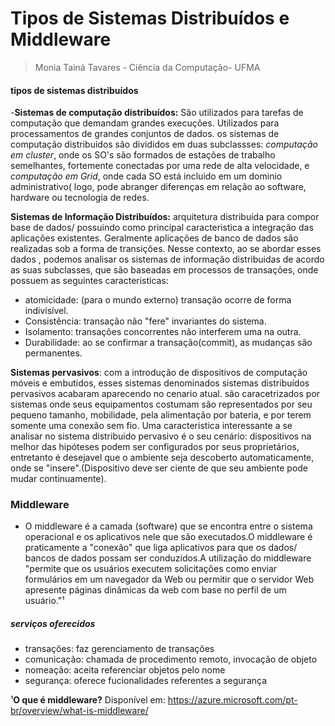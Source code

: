# Tipos de Sistemas Distribuídos e Middleware   
> Monia Tainá Tavares - Ciência da Computação- UFMA

#### tipos de sistemas distribuídos

 -**Sistemas de computação distribuídos:** São utilizados para tarefas de computação que demandam grandes execuções. Utilizados para processamentos de grandes conjuntos de dados. os sistemas de computação distribuidos são divididos em duas subclassses: *computação em cluster*, onde os SO's são formados de estações de trabalho semelhantes, fortemente conectadas por uma rede de alta velocidade, e *computação em Grid*, onde cada SO está incluido em um dominio administrativo( logo, pode abranger diferenças em relação ao software, hardware ou tecnologia de redes.
 
**Sistemas de Informação Distribuídos:** arquitetura distribuida para compor base de dados/ possuindo como principal caracteristica a integração das aplicações existentes. Geralmente aplicações de banco de dados são realizadas sob a forma de transições. Nesse contexto, ao se abordar esses dados , podemos analisar os sistemas de informação distribuidas de acordo as suas subclasses, que são baseadas em processos de transações, onde possuem as seguintes caracteristicas:
 - atomicidade: (para o mundo externo) transação ocorre de forma indivisível. 
 - Consistência: transação não "fere" invariantes do sistema. 
 - Isolamento: transações concorrentes não interferem uma na outra. 
 - Durabilidade: ao se confirmar a transação(commit), as mudanças são permanentes.
 
 
 **Sistemas pervasivos**: com  a  introdução  de dispositivos de computação móveis e embutidos, esses  sistemas  denominados 
sistemas  distribuídos  pervasivos acabaram aparecendo no cenario atual. são caracetrizados por sistemas onde seus equipamentos costumam são representados por seu pequeno tamanho, mobilidade, pela alimentação  por  bateria, e  por  terem  somente uma conexão sem fio.
Uma caracteristica interessante a se analisar no sistema distribuido pervasivo é o seu cenário: dispositivos na melhor das hipóteses podem ser configurados por seus proprietários, entretanto é desejavel que o ambiente seja descoberto automaticamente, onde se "insere".(Dispositivo deve ser ciente de que seu ambiente pode mudar continuamente). 

### Middleware

 - O middleware é a camada (software) que se encontra entre o sistema operacional e os aplicativos nele que são executados.O middleware é praticamente a "conexão" que liga aplicativos para que os dados/ bancos de dados possam ser conduzidos.A utilização do middleware "permite que os usuários executem solicitações como enviar formulários em um navegador da Web ou permitir que o servidor Web apresente páginas dinâmicas da web com base no perfil de um usuário."¹
 
  ##### serviços oferecidos 
   - transações: faz gerenciamento de transações
   - comunicação: chamada de procedimento remoto, invocação de objeto
   - nomeação: aceita referenciar objetos pelo nome
   - segurança: oferece fucionalidades referentes a segurança

 
 ¹**O que é middleware?** Disponível em: https://azure.microsoft.com/pt-br/overview/what-is-middleware/
 
 
 
 
 
 
